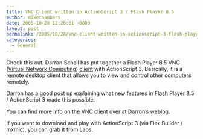 ```yaml
---
title: VNC Client written in ActionScript 3 / Flash Player 8.5
author: mikechambers
date: 2005-10-28 12:26:01 -0800
layout: post
permalink: /2005/10/28/vnc-client-written-in-actionscript-3-flash-player-85/
categories:
  - General
---
```



Check this out. Darron Schall has put together a Flash Player 8.5 VNC ([Virtual Network Computing][1]) [client][2] with ActionScript 3. Basically, it is a remote desktop client that allows you to view and control other computers remotely. 

Darron has a good [post][2] up explaining what new features in Flash Player 8.5 / ActionScript 3 made this possible.

You can find more info on the VNC client over at [Darron&#8217;s weblog][2].

If you want to download and play with ActionScript 3 (via Flex Builder / mxmlc), you can grab it from [Labs][3].

 [1]: http://en.wikipedia.org/wiki/Vnc
 [2]: http://www.darronschall.com/weblog/archives/000190.cfm
 [3]: http://labs.macromedia.com/